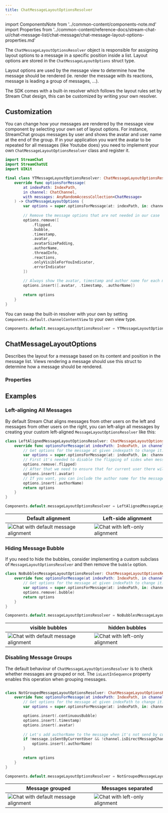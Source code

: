 ```yaml
---
title: ChatMessageLayoutOptionsResolver
---
```


import ComponentsNote from '../common-content/components-note.md'
import Properties from '../common-content/reference-docs/stream-chat-ui/chat-message-list/chat-message/chat-message-layout-options-properties.md'

The `ChatMessageLayoutOptionsResolver` object is responsible for assigning layout options to a message in a specific position inside a list. Layout options are stored in the `ChatMessageLayoutOptions` struct type.

Layout options are used by the message view to determine how the message should be rendered (ie. render the message with its reactions, message is leading a group of messages, ...).

The SDK comes with a built-in resolver which follows the layout rules set by Stream Chat design, this can be customized by writing your own resolver.

## Customization

You can change how your messages are rendered by the message view component by selecting your own set of layout options. For instance, StreamChat groups messages by user and shows the avatar and user name at the end of the group. If in your application you want the avatar to be repeated for all messages (like Youtube does) you need to implement your own `ChatMessageLayoutOptionsResolver` class and register it.

```swift
import StreamChat
import StreamChatUI
import UIKit

final class YTMessageLayoutOptionsResolver: ChatMessageLayoutOptionsResolver {
    override func optionsForMessage(
        at indexPath: IndexPath,
        in channel: ChatChannel,
        with messages: AnyRandomAccessCollection<ChatMessage>
    ) -> ChatMessageLayoutOptions {
        var options = super.optionsForMessage(at: indexPath, in: channel, with: messages)
        
        // Remove the message options that are not needed in our case
        options.remove([
            .flipped,
            .bubble,
            .timestamp,
            .avatar,
            .avatarSizePadding,
            .authorName,
            .threadInfo,
            .reactions,
            .onlyVisibleForYouIndicator,
            .errorIndicator
        ])
        
        // Always show the avatar, timestamp and author name for each message
        options.insert([.avatar, .timestamp, .authorName])
        
        return options
    }
}
```

You can swap the built-in resolver with your own by setting `Components.default.channelContentView` to your own view type.

```swift
Components.default.messageLayoutOptionsResolver = YTMessageLayoutOptionsResolver()
```

<ComponentsNote />

## ChatMessageLayoutOptions

Describes the layout for a message based on its content and position in the message list. Views rendering a message should use this struct to determine how a message should be rendered.

### Properties

<Properties />

## Examples

### Left-aligning All Messages

By default Stream Chat aligns messages from other users on the left and messages from other users on the right, you can left-align all messages by creating your custom left-aligned `MessageLayoutOptionsResolver` like this:
 
 ```swift
 class LeftAlignedMessageLayoutOptionsResolver: ChatMessageLayoutOptionsResolver {
     override func optionsForMessage(at indexPath: IndexPath, in channel: _ChatChannel<NoExtraData>, with messages: AnyRandomAccessCollection<_ChatMessage<NoExtraData>>) -> ChatMessageLayoutOptions {
         // Get options for the message at given indexpath to change it. 
         var options = super.optionsForMessage(at: indexPath, in: channel, with: messages)
         // First it's needed to disable the flipping of sides when messages is sent from current user
         options.remove(.flipped)
         // After that we need to ensure that for current user there will be avatar included in the message.
         options.insert(.avatar)
         // If you want, you can include the author name for the message as well.
         options.insert(.authorName)
         return options
     }
 }
 ```

```swift
Components.default.messageLayoutOptionsResolver = LeftAlignedMessageLayoutOptionsResolver()
```

| Default alignment | Left-side alignment |
| ------------- | ------------- |
| ![Chat with default message alignment](../assets/message-layout-default.png)  | ![Chat with left-only alignment](../assets/message-layout-left.png)  |

### Hiding Message Bubble

If you need to hide the bubbles, consider implementing a custom subclass of `MessageLayoutOptionsResolver` and then remove the `bubble` option.

```swift
class NoBubblesMessageLayoutOptionsResolver: ChatMessageLayoutOptionsResolver {
    override func optionsForMessage(at indexPath: IndexPath, in channel: _ChatChannel<NoExtraData>, with messages: AnyRandomAccessCollection<_ChatMessage<NoExtraData>>) -> ChatMessageLayoutOptions {
        // Get options for the message at given indexPath to change it.
        var options = super.optionsForMessage(at: indexPath, in: channel, with: messages)
        options.remove(.bubble)
        return options
    }
}
``` 

```swift
Components.default.messageLayoutOptionsResolver = NoBubblesMessageLayoutOptionsResolver()
```

| visible bubbles | hidden bubbles |
| ------------- | ------------- |
| ![Chat with default message alignment](../assets/message-layout-default.png)  | ![Chat with left-only alignment](../assets/message-layout-nobubbles.png)  |

### Disabling Message Groups

The default behaviour of `ChatMessageLayoutOptionsResolver` is to check whether messages are grouped or not. 
The `isLastInSequence` property enables this operation when grouping messages. 

```swift

class NotGroupedMessageLayoutOptionsResolver: ChatMessageLayoutOptionsResolver {
    override func optionsForMessage(at indexPath: IndexPath, in channel: _ChatChannel<NoExtraData>, with messages: AnyRandomAccessCollection<_ChatMessage<NoExtraData>>) -> ChatMessageLayoutOptions {
        // Get options for the message at given indexPath to change it.
        var options = super.optionsForMessage(at: indexPath, in: channel, with: messages)

        options.insert(.continuousBubble)
        options.insert(.timestamp)
        options.insert(.avatar)
        
        // Let's add authorName to the message when it's not send by current user.
        if !message.isSentByCurrentUser && !channel.isDirectMessageChannel {
            options.insert(.authorName)
        }
        
        return options
    }
}
``` 

```swift
Components.default.messageLayoutOptionsResolver = NotGroupedMessageLayoutOptionsResolver()
```

| Message grouped | Messages separated |
| ------------- | ------------- |
| ![Chat with default message alignment](../assets/message-layout-squared-grouping.png)  | ![Chat with left-only alignment](../assets/message-layout-squared-nogrouping.png)  |
